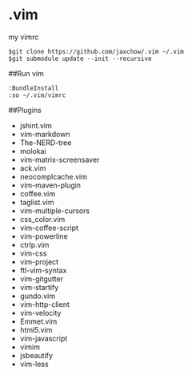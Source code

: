 # .vim
my vimrc

```
$git clone https://github.com/jaxchow/.vim ~/.vim
$git submodule update --init --recursive
```

##Run vim
```
:BundleInstall
:so ~/.vim/vimrc
```

##Plugins

  * jshint.vim		
  * vim-markdown
  * The-NERD-tree		
  * molokai			
  * vim-matrix-screensaver
  * ack.vim			
  * neocomplcache.vim	
  * vim-maven-plugin
  * coffee.vim		
  * taglist.vim		
  * vim-multiple-cursors
  * css_color.vim		
  * vim-coffee-script	
  * vim-powerline
  * ctrlp.vim		
  * vim-css			
  * vim-project
  * ftl-vim-syntax		
  * vim-gitgutter		
  * vim-startify
  * gundo.vim		
  * vim-http-client		
  * vim-velocity
  * Emmet.vim		
  * html5.vim		
  * vim-javascript		
  * vimim
  * jsbeautify		
  * vim-less		